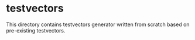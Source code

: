 # testvectors

This directory contains testvectors generator written from scratch based on pre-existing testvectors.
